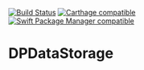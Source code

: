 [![Build Status](https://travis-ci.org/nullic/DPDataStorage.svg)](https://travis-ci.org/nullic/DPDataStorage)
[![Carthage compatible](https://img.shields.io/badge/Carthage-compatible-4BC51D.svg?style=flat)](https://github.com/Carthage/Carthage)
[![Swift Package Manager compatible](https://img.shields.io/badge/Swift%20Package%20Manager-compatible-brightgreen.svg)](https://github.com/apple/swift-package-manager)


DPDataStorage
==================
